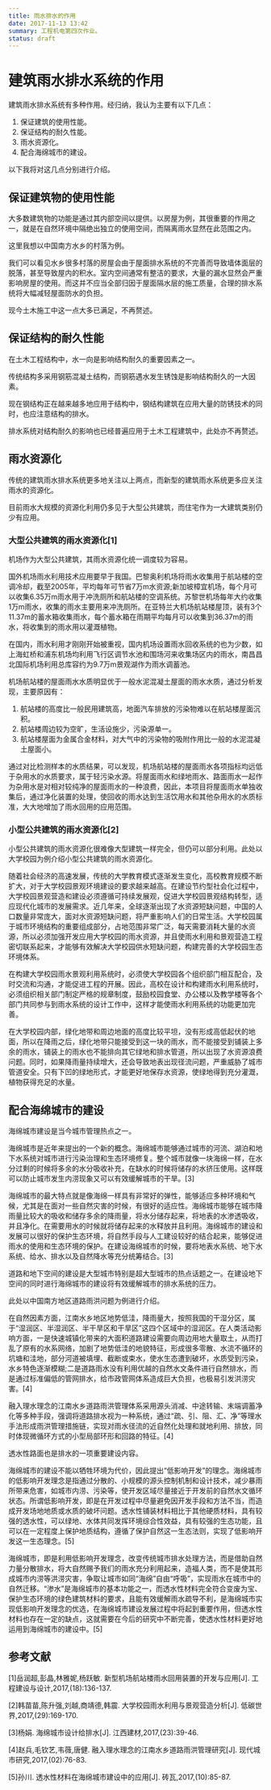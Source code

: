 ```yaml
---
title: 雨水排水的作用
date: 2017-11-13 13:42
summary: 工程机电第四次作业。
status: draft
---
```


# 建筑雨水排水系统的作用

建筑雨水排水系统有多种作用。经归纳，我认为主要有以下几点：

1. 保证建筑的使用性能。
2. 保证结构的耐久性能。
3. 雨水资源化。
4. 配合海绵城市的建设。

以下我将对这几点分别进行介绍。

## 保证建筑物的使用性能

大多数建筑物的功能是通过其内部空间以提供。以房屋为例，其很重要的作用之一，就是在自然环境中隔绝出独立的使用空间，而隔离雨水显然在此范围之内。

这里我想以中国南方水乡的村落为例。

我们可以看见水乡很多村落的房屋会由于屋面排水系统的不完善而导致墙体面层的脱落，甚至导致屋内的积水。室内空间通常有整洁的要求，大量的漏水显然会严重影响房屋的使用。而这并不应当全部归因于屋面隔水层的施工质量，合理的排水系统将大幅减轻屋面防水的负担。

现今土木施工中这一点大多已满足，不再赘述。

## 保证结构的耐久性能

在土木工程结构中，水一向是影响结构耐久的重要因素之一。

传统结构多采用钢筋混凝土结构，而钢筋遇水发生锈蚀是影响结构耐久的一大因素。

现在钢结构正在越来越多地应用于结构中，钢结构建筑在应用大量的防锈技术的同时，也应注意结构的排水。

排水系统对结构耐久的影响也已经普遍应用于土木工程建筑中，此处亦不再赘述。

## 雨水资源化

传统的建筑雨水排水系统更多地关注以上两点，而新型的建筑雨水系统更多应关注雨水的资源化。

目前雨水大规模的资源化利用仍多见于大型公共建筑，而住宅作为一大建筑类别仍少有应用。

### 大型公共建筑的雨水资源化[1]

机场作为大型公共建筑，其雨水资源化统一调度较为容易。

国外机场雨水利用技术应用要早于我国。巴黎奥利机场将雨水收集用于航站楼的空调冷却，截至2005年，平均每年可节省7万m水资源;新加坡樟宜机场，每个月可以收集6.35万m雨水用于冲洗厕所和航站楼的空调系统。苏黎世机场每年大约收集1万m雨水，收集的雨水主要用来冲洗厕所。在亚特兰大机场航站楼屋顶，装有3个11.37m的蓄水箱收集雨水，每个蓄水箱在雨期平均每月可以收集到36.37m的雨水，将收集到的雨水用以灌溉植物。

在国内，雨水利用才刚刚开始被重视，国内机场设置雨水回收系统的也为少数，如上海虹桥和浦东机场均利用飞行区调节水池和围场河来收集场区内的雨水，南昌昌北国际机场利用总库容约为9.7万m景观湖作为雨水调蓄池。

机场航站楼的屋面雨水水质明显优于一般水泥混凝土屋面的雨水水质，通过分析发现，主要原因有：

1. 航站楼的高度比一般民用建筑高，地面汽车排放的污染物难以在航站楼屋面沉积。
2. 航站楼周边较为空旷，生活设施少，污染源单一。
3. 航站楼屋面为金属合金材料，对大气中的污染物的吸附作用比一般的水泥混凝土屋面小。

通过对比检测样本的水质结果，可以发现，机场航站楼的屋面雨水各项指标均远低于杂用水的水质要求，属于轻污染水源。将屋面雨水和绿地雨水、路面雨水一起作为杂用水是对相对较纯净的屋面雨水的一种浪费，因此，本项目将屋面雨水单独收集后，通过净化装置的处理，使回收的雨水达到生活饮用水和其他杂用水的水质标准，大大地增加了雨水回用的应用范围。

### 小型公共建筑的雨水资源化[2]

小型公共建筑的雨水资源化很难像大型建筑一样完全，但仍可以部分利用。此处以大学校园为例介绍小型公共建筑的雨水资源化。

随着社会经济的高速发展，传统的大学教育模式逐渐发生变化，高校教育规模不断扩大，对于大学校园景观环境建设的要求越来越高。在建设节约型社会化过程中，大学校园景观营造和建设必须遵循可持续发展观，促进大学校园景观结构转型，适应现代化城市的发展需求。近几年来，全球逐渐出现了水资源短缺问题，中国的人口数量非常庞大，面对水资源短缺问题，将严重影响人们的日常生活。大学校园属于城市环境结构的重要组成部分，占地范围非常广泛，每天需要消耗大量的水资源，所以必须加强开发应用大学校园的雨水资源，并且使雨水利用和景观营造工程密切联系起来，才能够有效解决大学校园供水短缺问题，构建完善的大学校园生态环境体系。

在构建大学校园雨水景观利用系统时，必须使大学校园各个组织部门相互配合，及时交流和沟通，才能促进工程的开展。因此，高校在设计和构建雨水利用系统时，必须组织相关部门制定严格的规章制度，鼓励校园食堂、办公楼以及教学楼等各个部门共同参与到雨水系统的设计工作中，这样才能使雨水利用系统的功能更加完善。

在大学校园内部，绿化地带和周边地面的高度比较平坦，没有形成高低起伏的地面，所以在降雨之后，绿化地带只能接受到这一块的雨水，而不能接受到铺装上多余的雨水，铺装上的雨水也不能排向其它绿地和排水管道，所以出现了水资源浪费问题。同时，如果降雨量持续增大，还会导致地表出现径流问题，严重威胁了城市管道安全。只有下凹的绿地形式，才能更好地保存水资源，使绿地得到充分灌溉，植物获得充足的水量。

## 配合海绵城市的建设

海绵城市建设是当今城市管理热点之一。

海绵城市是近年来提出的一个新的概念。海绵城市能够通过城市的河流、湖泊和地下水系统对城市进行污染治理和生态环境修复。整个城市就像一块海绵一样，在水分过剩的时候将多余的水分吸收补充，在缺水的时候将储存的水挤压使用。这样既可以防止城市发生内涝现象又可以有效缓解城市的干旱。[3]

海绵城市的最大特点就是像海绵一样具有非常好的弹性，能够适应多种环境和气候，尤其是在面对一些自然灾害的时候，有很好的适应性。海绵城市能够在城市降雨量比较大的吸收和储存多余的降雨量，将水分储存起来，将地表的水渗透吸收，并且净化。在需要用水的时候就将储存起来的水释放并且利用。海绵城市的建设和发展可以很好的保护生态环境，将自然手段与人工建设较好的结合起来，能够促进雨水的使用和生态环境的保护。在建设海绵城市的时候，要将地表水系统、地下水系统、给水、排水以及自然降水等充分统筹结合。[3]

道路和地下空间的建设是大型城市特别是超大型城市的热点话题之一。在建设地下空间的同时进行海绵城市的建设将有效缓解城市的排水系统的压力。

此处以中国南方地区道路雨洪问题为例进行介绍。

在自然因素方面，江南水乡地区地势低洼，降雨量大，按照我国的干湿分区，属于“湿润区、半湿润区、半干旱区和干旱区”这四个区域中的湿润区。在人类活动影响方面，一是快速城镇化带来的大面积道路建设需要向周边用地大量取土，从而打乱了原有的水系网络，加剧了地势低洼的地貌特征，形成很多零散、水流不循环的坑塘和洼地，部分河道被填埋、截断或束水，使水生态遭到破坏，水质受到污染，水乡特色逐渐模糊;二是道路雨水没有利用优越的自然水文条件进行自然排水，而是通过标准偏低的管网排水，给市政管网体系造成巨大负担，也极易引发洪涝灾害。[4]

融入理水理念的江南水乡道路雨洪管理体系采用源头消减、中途转输、末端调蓄净化等多种手段，强调将道路排水视为一种系统，通过“疏、引、阻、汇、净”等理水手法形成雨洪管理措施链，实现对雨水径流的近自然化处理和就地利用、排放，同时体现微循环方式的小型局部环形和回路的特征。[4]

透水性路面也是排水的一项重要建设内容。

海绵城市的建设不能以牺牲环境为代价，因此提出“低影响开发”的理念。海绵城市的低影响开发理念是指通过分散的、小规模的源头控制机制和设计技术，减少暴雨所带来危害，如城市内涝、污染等，使开发区域尽量接近于开发前的自然水文循环状态。所谓低影响开发，即是在开发过程中尽量避免因开发手段和方法不当，而造成开发场地地质或水质的破坏问题。透水性铺装材料相比于其他硬质材料，具有较强的透水性，可以绿地、水体共同发挥环境综合性效益，具有较强的生态功能，且可以在一定程度上保护地质结构，遵循了保护自然这一生态法则，实现了低影响开发这一生态理念。[5]

海绵城市，即是利用低影响开发理念，改变传统城市排水处理方法，而是借助自然力量分散排水，将大自然赐予我们的雨水充分利用起来，造福人类，而不是使其形成城市内涝等洪涝灾害，争取让城市如同“海绵”自由“呼吸”，实现雨水在城市中的自然迁移。“渗水”是海绵城市的基本功能之一，而透水性材料完全符合变废为宝、保护生态环境的绿色建筑材料的要求，且能有效缓解雨水疏导不利，是海绵城市实现低影响开发理念的优选，在海绵城市建设发展过程中将起到重要作用，但透水性材料也存在一定的缺点，这就需要在今后的研究中不断完善，使透水性材料更好地运用到海绵城市的建设中。[5]

## 参考文献

[1]岳润超,彭晶,林雅妮,杨跃敏. 新型机场航站楼雨水回用装置的开发与应用[J]. 工程建设与设计,2017,(18):136-137.

[2]韩苗苗,陈升强,刘越,商靖德,韩震. 大学校园雨水利用与景观营造分析[J]. 低碳世界,2017,(29):169-170.

[3]杨娟. 海绵城市设计给排水[J]. 江西建材,2017,(23):39-46.

[4]赵兵,毛钦艺,韦薇,唐健. 融入理水理念的江南水乡道路雨洪管理研究[J]. 现代城市研究,2017,(02):76-83.

[5]孙川. 透水性材料在海绵城市建设中的应用[J]. 砖瓦,2017,(10):85-87.